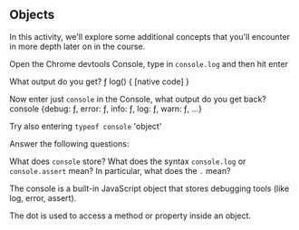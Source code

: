 ## Objects

In this activity, we'll explore some additional concepts that you'll encounter in more depth later on in the course.

Open the Chrome devtools Console, type in `console.log` and then hit enter

What output do you get?
ƒ log() { [native code] }

Now enter just `console` in the Console, what output do you get back?
 console {debug: ƒ, error: ƒ, info: ƒ, log: ƒ, warn: ƒ, …}


Try also entering `typeof console`
'object'

Answer the following questions:

What does `console` store?
What does the syntax `console.log` or `console.assert` mean? In particular, what does the `.` mean?

The console is a built-in JavaScript object that stores debugging tools (like log, error, assert).

The dot is used to access a method or property inside an object. 